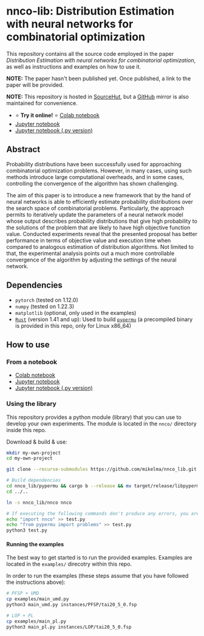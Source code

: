# nnco-lib: Distribution Estimation with neural networks for combinatorial optimization

This repository contains all the source code employed in the paper *Distribution Estimation with neural networks for
combinatorial optimization*, as well as instructions and examples on how to use it.

**NOTE:** The paper hasn't been published yet. Once published,
a link to the paper will be provided.

**NOTE:** This repository is hosted in [SourceHut](https://git.sr.ht/~mikelma/nnco_lib),
but a [GitHub](https://github.com/mikelma/nnco_lib) mirror is also maintained
for convenience.

- ⭐ **Try it online!** ⭐ [Colab notebook](https://colab.research.google.com/drive/1BNtRUHaL6qe2E1CO1mxJORO4o-oPMP5f?usp=sharing)
- [Jupyter notebook](https://git.sr.ht/~mikelma/nnco_lib/tree/main/item/Estimating_Probability_Distributions_with_Neural_Networks_for_Combinatorial_Optimization.ipynb)
- [Jupyter notebook (.py version)](https://git.sr.ht/~mikelma/nnco_lib/tree/main/item/estimating_probability_distributions_with_neural_networks_for_combinatorial_optimization.py)

## Abstract

Probability distributions have been successfully used for
approaching combinatorial optimization problems. However,
in many cases, using such methods introduce large computational
overheads, and in some cases, controlling the convergence
of the algorithm has shown challenging.

The aim of this paper is to introduce a new framework that by
the hand of neural networks is able to efficiently estimate
probability distributions over the search space of combinatorial
problems. Particularly, the approach permits to iteratively
update the parameters of a neural network model whose output
describes probability distributions that give high probability
to the solutions of the problem that are likely to have high
objective function value. Conducted experiments reveal that
the presented proposal has better performance in terms of objective
value and execution time when compared to analogous estimation
of distribution algorithms. Not limited to that, the experimental
analysis points out a much more controllable convergence of the
algorithm by adjusting the settings of the neural network.

## Dependencies

* `pytorch` (tested on 1.12.0)
* `numpy` (tested on 1.22.3)
* `matplotlib` (optional, only used in the examples)
* [`Rust`](https://www.rust-lang.org/learn/get-started) (version 1.41 and up): Used to build [`pypermu`](https://github.com/mikelma/pypermu) (a precompiled binary is provided in this repo, only for Linux x86_64)

## How to use

### From a notebook

- [Colab notebook](https://colab.research.google.com/drive/1BNtRUHaL6qe2E1CO1mxJORO4o-oPMP5f?usp=sharing)
- [Jupyter notebook](https://git.sr.ht/~mikelma/nnco_lib/tree/main/item/Estimating_Probability_Distributions_with_Neural_Networks_for_Combinatorial_Optimization.ipynb)
- [Jupyter notebook (.py version)](https://git.sr.ht/~mikelma/nnco_lib/tree/main/item/estimating_probability_distributions_with_neural_networks_for_combinatorial_optimization.py)

### Using the library

This repository provides a python module (library) that you can
use to develop your own experiments. The module is located in the
`nnco/` directory inside this repo.

Download & build & use:

```bash
mkdir my-own-project
cd my-own-project

git clone --recurse-submodules https://github.com/mikelma/nnco_lib.git

# Build dependencies
cd nnco_lib/pypermu && cargo b --release && mv target/release/libpypermu.so ../../pypermu.so
cd ../..

ln -s nnco_lib/nnco nnco

# If executing the following commands don't produce any errors, you are ready to go!
echo "import nnco" >> test.py
echo "from pypermu import problems" >> test.py
python3 test.py
```


#### Running the examples

The best way to get started is to run the provided examples.
Examples are located in the `examples/` direcotry within this repo.

In order to run the examples (these steps assume that you have
followed the instructions above):

```bash
# PFSP + UMD
cp examples/main_umd.py
python3 main_umd.py instances/PFSP/tai20_5_0.fsp

# LOP + PL
cp examples/main_pl.py
python3 main_pl.py instances/LOP/tai20_5_0.fsp
```
